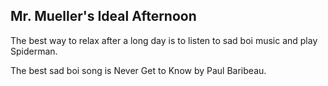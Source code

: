## Mr. Mueller's Ideal Afternoon

The best way to relax after a long day is to listen to sad boi music and play Spiderman.

The best sad boi song is Never Get to Know by Paul Baribeau.